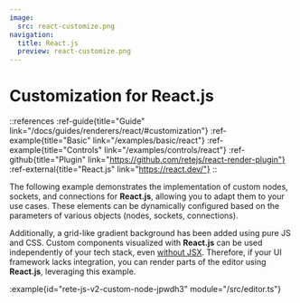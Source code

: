 ```yaml
---
image:
  src: react-customize.png
navigation:
  title: React.js
  preview: react-customize.png
---
```


# Customization for React.js

::references
:ref-guide{title="Guide" link="/docs/guides/renderers/react/#customization"}
:ref-example{title="Basic" link="/examples/basic/react"}
:ref-example{title="Controls" link="/examples/controls/react"}
:ref-github{title="Plugin" link="https://github.com/retejs/react-render-plugin"}
:ref-external{title="React.js" link="https://react.dev/"}
::

The following example demonstrates the implementation of custom nodes, sockets, and connections for **React.js**, allowing you to adapt them to your use cases. These elements can be dynamically configured based on the parameters of various objects (nodes, sockets, connections).

Additionally, a grid-like gradient background has been added using pure JS and CSS. Custom components visualized with **React.js** can be used independently of your tech stack, even [without JSX](https://react.dev/reference/react/createElement). Therefore, if your UI framework lacks integration, you can render parts of the editor using **React.js**, leveraging this example.

:example{id="rete-js-v2-custom-node-jpwdh3" module="/src/editor.ts"}
